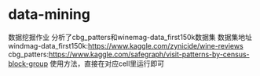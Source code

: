 # data-mining
数据挖掘作业
分析了cbg_patters和winemag-data_first150k数据集
数据集地址
windmag-data_first150k:https://www.kaggle.com/zynicide/wine-reviews
cbg_patters:https://www.kaggle.com/safegraph/visit-patterns-by-census-block-group
使用方法，直接在对应cell里运行即可
